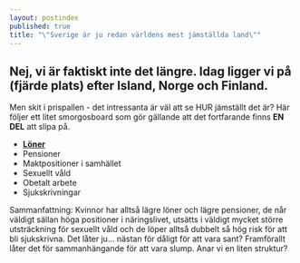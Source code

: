 ```yaml
---
layout: postindex
published: true
title: "\"Sverige är ju redan världens mest jämställda land\""
---
```





## Nej, vi är faktiskt inte det längre. Idag ligger vi på (fjärde plats) efter Island, Norge och Finland.
Men skit i prispallen - det intressanta är väl att se HUR jämställt det är? Här följer ett litet smorgosboard som gör gällande att det fortfarande finns **EN DEL** att slipa på.

- **[Löner](/jamstalldhet/inga-tjejer-jag-kanner-kanner-sig-diskriminerade/l-ner/)**
- Pensioner
- Maktpositioner i samhället
- Sexuellt våld
- Obetalt arbete
- Sjukskrivningar

Sammanfattning: Kvinnor har alltså lägre löner och lägre pensioner, de når väldigt sällan höga positioner i näringslivet, utsätts i väldigt mycket större utsträckning för sexuellt våld och de löper alltså dubbelt så hög risk för att bli sjukskrivna. Det låter ju... nästan för dåligt för att vara sant? Framförallt låter det för sammanhängande för att vara slump. Anar vi en liten struktur?
